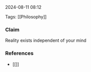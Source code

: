 
2024-08-11 08:12

Tags: [[Philosophy]]

### Claim
Reality exists independent of your mind


### References
- [[]]

